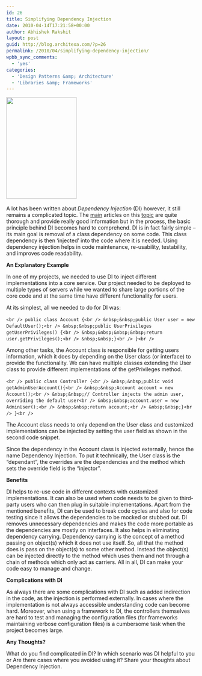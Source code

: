 ```yaml
---
id: 26
title: Simplifying Dependency Injection
date: 2010-04-14T17:21:58+00:00
author: Abhishek Rakshit
layout: post
guid: http://blog.architexa.com/?p=26
permalink: /2010/04/simplifying-dependency-injection/
wpbb_sync_comments:
  - 'yes'
categories:
  - 'Design Patterns &amp; Architecture'
  - 'Libraries &amp; Frameworks'
---
```

<!--S-ButtonZ 1.1.5 Start-->

<div style="float: left; width: 42px; padding-right: 10px; margin: 0 -52px 0 0; position: relative; left: -62px; top: 8px">
</div>

<!--S-ButtonZ 1.1.5 End-->

[<img class="size-medium wp-image-27 alignright" title="Dependency Injection" src="/assets/uploads/2010/04/vilcus-plug-it-in-208x300.jpg" alt="" width="187" height="270" srcset="/assets/uploads/2010/04/vilcus-plug-it-in-208x300.jpg 208w, /assets/uploads/2010/04/vilcus-plug-it-in.jpg 533w" sizes="(max-width: 187px) 100vw, 187px" />](/assets/uploads/2010/04/vilcus-plug-it-in.jpg)
  
A lot has been written about _Dependency Injection_ (DI) however, it still remains a complicated topic. The [main](http://martinfowler.com/articles/injection.html) articles on this [topic](http://en.wikipedia.org/wiki/Dependency_injection) are quite thorough and provide really good information but in the process, the basic principle behind DI becomes hard to comprehend. DI is in fact fairly simple &#8211; its main goal is removal of a class dependency on some code. This class dependency is then &#8216;injected&#8217; into the code where it is needed. Using dependency injection helps in code maintenance, re-usability, testability, and improves code readability.

**An Explanatory Example**
  
In one of my projects, we needed to use DI to inject different implementations into a core service. Our project needed to be deployed to multiple types of servers while we wanted to share large portions of the core code and at the same time have different functionality for users.

<!--more-->


  
At its simplest, all we needed to do for DI was:

`<br />
public class Account {<br />
&nbsp;&nbsp;public User user = new DefaultUser();<br />
&nbsp;&nbsp;public UserPrivileges getUserPrivileges() {<br />
&nbsp;&nbsp;&nbsp;&nbsp;return user.getPrivileges();<br />
&nbsp;&nbsp;}<br />
}<br />
` 

Among other tasks, the Account class is responsible for getting users information, which it does by depending on the User class (or interface) to provide the functionality. We can have multiple classes extending the User class to provide different implementations of the getPrivileges method.

`<br />
public class Controller {<br />
&nbsp;&nbsp;public void getAdminUserAccount(){<br />
&nbsp;&nbsp;Account account = new Account();<br />
&nbsp;&nbsp;// Controller injects the admin user, overriding the default user<br />
&nbsp;&nbsp;account.user = new AdminUser();<br />
&nbsp;&nbsp;return account;<br />
&nbsp;&nbsp;}<br />
}<br />
` 
  
The Account class needs to only depend on the User class and customized implementations can be injected by setting the user field as shown in the second code snippet.

Since the dependency in the Account class is injected externally, hence the name Dependency Injection. To put it technically, the User class is the &#8220;dependant&#8221;, the overrides are the dependencies and the method which sets the override field is the &#8220;injector&#8221;.

**Benefits**
  
DI helps to re-use code in different contexts with customized implementations. It can also be used when code needs to be given to third-party users who can then plug in suitable implementations. Apart from the mentioned benefits, DI can be used to break code cycles and also for code testing since it allows the dependencies to be mocked or stubbed out. DI removes unnecessary dependencies and makes the code more portable as the dependencies are mostly on interfaces. It also helps in eliminating dependency carrying. Dependency carrying is the concept of a method passing on object(s) which it does not use itself. So, all that the method does is pass on the object(s) to some other method. Instead the object(s) can be injected directly to the method which uses them and not through a chain of methods which only act as carriers. All in all, DI can make your code easy to manage and change.

**Complications with DI**
  
As always there are some complications with DI such as added indirection in the code, as the injection is performed externally. In cases where the implementation is not always accessible understanding code can become hard. Moreover, when using a framework to DI, the controllers themselves are hard to test and managing the configuration files (for frameworks maintaining verbose configuration files) is a cumbersome task when the project becomes large.

**Any Thoughts?**
  
What do you find complicated in DI? In which scenario was DI helpful to you or Are there cases where you avoided using it? Share your thoughts about Dependency Injection.

<span style="font-size: 0.8em;"><em><br /> </em> </span>

<div style="clear:both;">
  &nbsp;
</div>